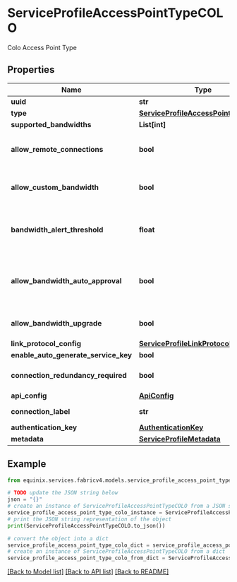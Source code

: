 # ServiceProfileAccessPointTypeCOLO

Colo Access Point Type

## Properties

Name | Type | Description | Notes
------------ | ------------- | ------------- | -------------
**uuid** | **str** |  | [optional] 
**type** | [**ServiceProfileAccessPointTypeEnum**](ServiceProfileAccessPointTypeEnum.md) |  | 
**supported_bandwidths** | **List[int]** |  | [optional] 
**allow_remote_connections** | **bool** | Setting to allow or prohibit remote connections to the service profile. | [optional] [default to False]
**allow_custom_bandwidth** | **bool** | Setting to enable or disable the ability of the buyer to customize the bandwidth. | [optional] [default to False]
**bandwidth_alert_threshold** | **float** | percentage of port bandwidth at which an allocation alert is generated - missing on wiki. | [optional] 
**allow_bandwidth_auto_approval** | **bool** | Setting to enable or disable the ability of the buyer to change connection bandwidth without approval of the seller. | [optional] [default to False]
**allow_bandwidth_upgrade** | **bool** | Availability of a bandwidth upgrade. The default is false. | [optional] 
**link_protocol_config** | [**ServiceProfileLinkProtocolConfig**](ServiceProfileLinkProtocolConfig.md) |  | [optional] 
**enable_auto_generate_service_key** | **bool** | for verizon only. | [optional] 
**connection_redundancy_required** | **bool** | Mandate redundant connections | [optional] [default to False]
**api_config** | [**ApiConfig**](ApiConfig.md) |  | [optional] 
**connection_label** | **str** | custom name for \&quot;Connection\&quot; | [optional] 
**authentication_key** | [**AuthenticationKey**](AuthenticationKey.md) |  | [optional] 
**metadata** | [**ServiceProfileMetadata**](ServiceProfileMetadata.md) |  | [optional] 

## Example

```python
from equinix.services.fabricv4.models.service_profile_access_point_type_colo import ServiceProfileAccessPointTypeCOLO

# TODO update the JSON string below
json = "{}"
# create an instance of ServiceProfileAccessPointTypeCOLO from a JSON string
service_profile_access_point_type_colo_instance = ServiceProfileAccessPointTypeCOLO.from_json(json)
# print the JSON string representation of the object
print(ServiceProfileAccessPointTypeCOLO.to_json())

# convert the object into a dict
service_profile_access_point_type_colo_dict = service_profile_access_point_type_colo_instance.to_dict()
# create an instance of ServiceProfileAccessPointTypeCOLO from a dict
service_profile_access_point_type_colo_from_dict = ServiceProfileAccessPointTypeCOLO.from_dict(service_profile_access_point_type_colo_dict)
```
[[Back to Model list]](../README.md#documentation-for-models) [[Back to API list]](../README.md#documentation-for-api-endpoints) [[Back to README]](../README.md)


